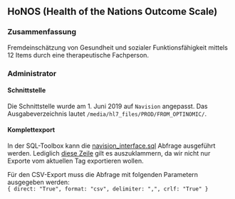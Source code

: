 ## HoNOS (Health of the Nations Outcome Scale)

### Zusammenfassung

Fremdeinschätzung von Gesundheit und sozialer Funktionsfähigkeit mittels 12 Items durch eine therapeutische Fachperson.

### Administrator

#### Schnittstelle

Die Schnittstelle wurde am 1. Juni 2019 auf `Navision` angepasst. Das Ausgabeverzeichnis lautet `/media/hl7_files/PROD/FROM_OPTINOMIC/`.

#### Komplettexport

In der SQL-Toolbox kann die [navision_interface.sql](https://github.com/Optinomic/ch.suedhang.apps.honos.production/blob/master/includes/navision_interface.sql#L105) Abfrage ausgeführt werden. Lediglich [diese Zeile](https://github.com/Optinomic/ch.suedhang.apps.honos.production/blob/master/includes/navision_interface.sql#L105) gilt es auszuklammern, da wir nicht nur Exporte vom aktuellen Tag exportieren wollen.  

Für den CSV-Export muss die Abfrage mit folgenden Parametern ausgegeben werden:    
`{ direct: "True", format: "csv", delimiter: ",", crlf: "True" }`
